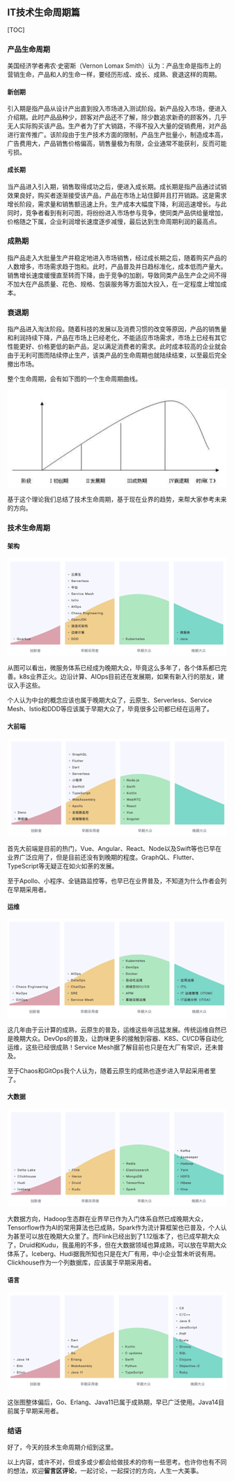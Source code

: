 ## IT技术生命周期篇

[TOC]

### 产品生命周期

美国经济学者弗农·史密斯（Vernon Lomax Smith）认为：产品生命是指市上的营销生命，产品和人的生命一样，要经历形成、成长、成熟、衰退这样的周期。

#### 新创期

引入期是指产品从设计产出直到投入市场进入测试阶段。新产品投入市场，便进入介绍期。此时产品品种少，顾客对产品还不了解，除少数追求新奇的顾客外，几乎无人实际购买该产品。生产者为了扩大销路，不得不投入大量的促销费用，对产品进行宣传推广。该阶段由于生产技术方面的限制，产品生产批量小，制造成本高，广告费用大，产品销售价格偏高，销售量极为有限，企业通常不能获利，反而可能亏损。

#### 成长期

当产品进入引入期，销售取得成功之后，便进入成长期。成长期是指产品通过试销效果良好，购买者逐渐接受该产品，产品在市场上站住脚并且打开销路。这是需求增长阶段，需求量和销售额迅速上升。生产成本大幅度下降，利润迅速增长。与此同时，竞争者看到有利可图，将纷纷进入市场参与竞争，使同类产品供给量增加，价格随之下属，企业利润增长速度逐步减慢，最后达到生命周期利润的最高点。

### 成熟期

指产品走入大批量生产并稳定地进入市场销售，经过成长期之后，随着购买产品的人数增多，市场需求趋于饱和。此时，产品普及并日趋标准化，成本低而产量大。销售增长速度缓慢直至转而下降，由于竞争的加剧，导致同类产品生产企之间不得不加大在产品质量、花色、规格、包装服务等方面加大投入，在一定程度上增加成本。

### 衰退期

指产品进入淘汰阶段。随着科技的发展以及消费习惯的改变等原因，产品的销售量和利润持续下降，产品在市场上已经老化，不能适应市场需求，市场上已经有其它性能更好、价格更低的新产品，足以满足消费者的需求。此时成本较高的企业就会由于无利可图而陆续停止生产，该类产品的生命周期也就陆续结束，以至最后完全撤出市场。

整个生命周期，会有如下图的一个生命周期曲线。



![image-20210326002534997](imgs/image-20210326002534997.png)



基于这个理论我们总结了技术生命周期，基于现在业界的趋势，来帮大家参考未来的方向。

### 技术生命周期

#### 架构

![image-20210326002640894](imgs/image-20210326002640894.png)

从图可以看出，微服务体系已经成为晚期大众，毕竟这么多年了，各个体系都已完善。k8s业界正火。边沿计算、AIOps目前还在发展期，如果有新入行的朋友，建议入手这些。

个人认为中台的概念应该也属于晚期大众了，云原生、Serverless、Service Mesh、Istio和DDD等应该属于早期大众了，毕竟很多公司都已经在运用了。

#### 大前端

![image-20210326003148110](imgs/image-20210326003148110.png)

首先大前端是目前的热门，Vue、Angular、React、Node以及Swift等也已早在业界广泛应用了，但是目前还没有到晚期的程度。GraphQL、Flutter、TypeScript等无疑正在如火如荼的发展。

至于Apollo、小程序、全链路监控等，也早已在业界普及，不知道为什么作者会列在早期采用者。

#### 运维

![image-20210326003536867](imgs/image-20210326003536867.png)

这几年由于云计算的成熟，云原生的普及，运维这些年迅猛发展。传统运维自然已是晚期大众。DevOps的普及，让韵味更多的接触到容器、K8S、CI/CD等自动化运维，这些已经很成熟！Service Mesh据了解目前也只是在大厂有常识，还未普及。

至于Chaos和GitOps我个人认为，随着云原生的成熟也逐步进入早起采用者里了。

#### 大数据

![image-20210326004030652](imgs/image-20210326004030652.png)

大数据方向，Hadoop生态群在业界早已作为入门体系自然已成晚期大众，Tensorflow作为AI的常用算法也已成熟，Spark作为流计算框架也已普及，个人认为甚至可以放在晚期大众里了。而Flink已经出到了1.12版本了，也已成早期大众了，Druid和Kudu，我虽用的不多，但在大数据领域也算成熟，可以放在早期大众体系了。Iceberg、Hudi据我所知也只是在大厂有用，中小企业暂未听说有用。Clickhouse作为一个列数据库，应该属于早期采用者。

#### 语言

![image-20210326004559660](imgs/image-20210326004559660.png)

这张图整体偏后，Go、Erlang、Java11已属于成熟期，早已广泛使用。Java14目前属于早期采用者。



### 结语

好了，今天的技术生命周期介绍到这里。

以上内容，或许不对，但或多或少都会给做技术的你有一些思考。也许你也有不同的想法，欢迎**留言区评论**，一起讨论，一起探讨的方向，人生一大美事。

